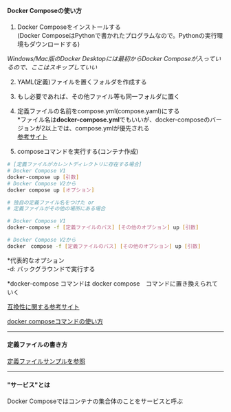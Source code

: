 #### Docker Composeの使い方
1. Docker Composeをインストールする  
  (Docker ComposeはPythonで書かれたプログラムなので。Pythonの実行環境もダウンロードする)

  *Windows/Mac版のDocker Desktopには最初からDocker Composeが入っているので、ここはスキップしていい*


2. YAML(定義)ファイルを置くフォルダを作成する

3. もし必要であれば、その他ファイル等も同一フォルダに置く

4. 定義ファイルの名前をcompose.yml(compose.yaml)にする  
\*ファイル名は**docker-compose.yml**でもいいが、docker-composeのバージョンが2以上では、compose.ymlが優先される  
[参考サイト](https://zenn.dev/miroha/articles/whats-docker-compose-v2)

5. composeコマンドを実行する(コンテナ作成)

```bash
# [定義ファイルがカレントディレクトリに存在する場合]
# Docker Compose V1
docker-compose up [引数]
# Docker Compose V2から
docker compose up [オプション]

# 独自の定義ファイル名をつけた or
# 定義ファイルがその他の場所にある場合

# Docker Compose V1
docker-compose -f [定義ファイルのパス] [その他のオプション] up [引数]

# Docker Compose V2から
docker　compose -f [定義ファイルのパス] [その他のオプション] up [引数]
```

*代表的なオプション  
-d: バックグラウンドで実行する

*docker-compose コマンドは docker compose　コマンドに置き換えられていく  

[互換性に関する参考サイト](https://docs.docker.jp/compose/cli-command-compatibility.html)

[docker composeコマンドの使い方](https://matsuand.github.io/docs.docker.jp.onthefly/engine/reference/commandline/compose/)

---

#### 定義ファイルの書き方

[定義ファイルサンプルを参照](./docker-compose.yml)


---

#### "サービス"とは

Docker Composeではコンテナの集合体のことをサービスと呼ぶ
